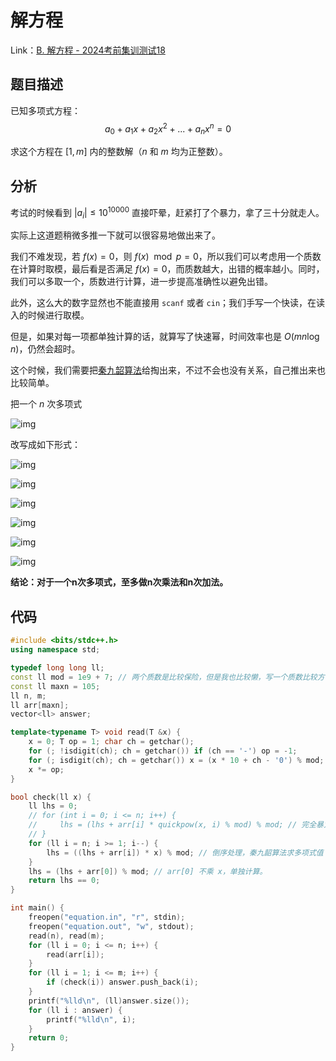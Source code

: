 # 解方程

Link：[B. 解方程 - 2024考前集训测试18](http://47.108.49.170:8000/contest/28/problem/2)

## 题目描述

已知多项式方程：
$$
a_0 + a_1x + a_2x^2+...+a_nx^n = 0
$$


求这个方程在 $[1, m]$ 内的整数解（$n$ 和 $m$ 均为正整数）。

## 分析

考试的时候看到 $|a_i| \le 10^{10000}$ 直接吓晕，赶紧打了个暴力，拿了三十分就走人。

实际上这道题稍微多推一下就可以很容易地做出来了。

我们不难发现，若 $f(x) = 0$，则 $f(x) \mod p = 0$，所以我们可以考虑用一个质数在计算时取模，最后看是否满足 $f(x) = 0$，而质数越大，出错的概率越小。同时，我们可以多取一个，质数进行计算，进一步提高准确性以避免出错。

此外，这么大的数字显然也不能直接用 `scanf` 或者 `cin`；我们手写一个快读，在读入的时候进行取模。

但是，如果对每一项都单独计算的话，就算写了快速幂，时间效率也是 $O(mn \log n)$，仍然会超时。

这个时候，我们需要把[秦九韶算法](https://baike.baidu.com/item/%E7%A7%A6%E4%B9%9D%E9%9F%B6%E7%AE%97%E6%B3%95/449196)给掏出来，不过不会也没有关系，自己推出来也比较简单。

把一个 $n$ 次多项式

![img](https://bkimg.cdn.bcebos.com/formula/e9c952034174fd5a35a4fbf9ab734bd6.svg)

改写成如下形式：

![img](https://bkimg.cdn.bcebos.com/formula/2174d654998d2bd6b79ed2e180d595ff.svg)

![img](https://bkimg.cdn.bcebos.com/formula/c2f6fb3d09607f7031d252b85128a7fa.svg)

![img](https://bkimg.cdn.bcebos.com/formula/e0db11b39718e3a05f6ec224944aa847.svg)

![img](https://bkimg.cdn.bcebos.com/formula/2999cb002e842f805ed7f1c0e353d9ea.svg)

![img](https://bkimg.cdn.bcebos.com/formula/b0b00385d65a75d4c4c0a88fcb9cec75.svg)

![img](https://bkimg.cdn.bcebos.com/formula/2f0354b5c8fff711611f251a4c5687c2.svg)

**结论：对于一个n次多项式，至多做n次乘法和n次加法。**

## 代码

```cpp
#include <bits/stdc++.h>
using namespace std;

typedef long long ll;
const ll mod = 1e9 + 7; // 两个质数是比较保险，但是我也比较懒，写一个质数比较方便。
const ll maxn = 105;
ll n, m;
ll arr[maxn];
vector<ll> answer;

template<typename T> void read(T &x) {
    x = 0; T op = 1; char ch = getchar();
    for (; !isdigit(ch); ch = getchar()) if (ch == '-') op = -1;
    for (; isdigit(ch); ch = getchar()) x = (x * 10 + ch - '0') % mod; // 在快读的时候取模
    x *= op;
}

bool check(ll x) {
    ll lhs = 0;
    // for (int i = 0; i <= n; i++) {
    //     lhs = (lhs + arr[i] * quickpow(x, i) % mod) % mod; // 完全暴力地计算，用快速幂也救不回来。
    // }
    for (ll i = n; i >= 1; i--) {
        lhs = ((lhs + arr[i]) * x) % mod; // 倒序处理，秦九韶算法求多项式值
    }
    lhs = (lhs + arr[0]) % mod; // arr[0] 不乘 x，单独计算。
    return lhs == 0;
}

int main() {
    freopen("equation.in", "r", stdin);
    freopen("equation.out", "w", stdout);
    read(n), read(m);
    for (ll i = 0; i <= n; i++) {
        read(arr[i]);
    }
    for (ll i = 1; i <= m; i++) {
        if (check(i)) answer.push_back(i);
    }
    printf("%lld\n", (ll)answer.size());
    for (ll i : answer) {
        printf("%lld\n", i);
    }
    return 0;
}
```

